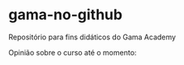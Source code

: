 # gama-no-github

Repositório para fins didáticos do Gama Academy

Opinião sobre o curso até o momento:
